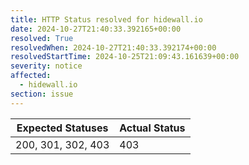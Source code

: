 ```yaml
---
title: HTTP Status resolved for hidewall.io
date: 2024-10-27T21:40:33.392165+00:00
resolved: True
resolvedWhen: 2024-10-27T21:40:33.392174+00:00
resolvedStartTime: 2024-10-25T21:09:43.161639+00:00
severity: notice
affected:
  - hidewall.io
section: issue
---
```


| Expected Statuses | Actual Status  |
|-------------------|----------------|
| 200, 301, 302, 403 | 403 |
